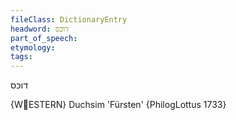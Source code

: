 ```yaml
---
fileClass: DictionaryEntry
headword: דוכּס
part_of_speech: 
etymology: 
tags: 
---
```

דוכּס

{WESTERN}
Duchsim 'Fürsten' {PhilogLottus 1733}